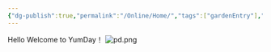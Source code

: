 ```yaml
---
{"dg-publish":true,"permalink":"/Online/Home/","tags":["gardenEntry"],"created":"2024-10-27T18:24:56.985+08:00","updated":"2024-10-27T18:42:50.362+08:00"}
---
```


Hello
Welcome to YumDay！
![pd.png](/img/user/pd.png)